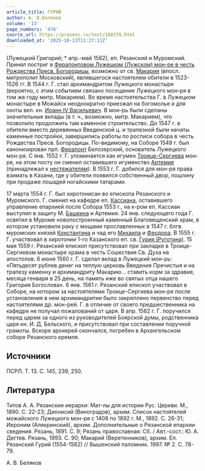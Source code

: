 ```yaml
---
article_title: ГУРИЙ
author: А. В.Беляков
volume: '13'
page_numbers: '478'
source_url: https://pravenc.ru/text/168378.html
downloaded_at: '2025-10-13T11:27:11Z'
---
```


(Лужецкий Григорий; † апр.-май 1562), еп. Рязанский и Муромский. Принял постриг в [Ферапонтовом Лужецком (Лужском) мон-ре в честь Рождества Пресв. Богородицы](<https://pravenc.ru/text/Ферапонтовом Лужецком (Лужском) мон-ре в честь Рождества Пресв  Богородицы.html>), возможно от св. [Макария](https://pravenc.ru/text/Макарий.html) (впосл. митрополит Московский), являвшегося настоятелем обители в 1523-1526 гг. В 1544 г. Г. стал архимандритом Лужецкого монастыря (вероятно, с этим событием связано посещение Лужецкого мон-ря в том же году митр. Макарием). Во время настоятельства Г. в Лужецком монастыре в Можайск неоднократно приезжал на богомолье и для охоты вел. кн. [Иоанн IV Васильевич](<https://pravenc.ru/text/Иоанн IV Васильевич.html>). В мон-рь были сделаны значительные вклады (в т. ч., возможно, митр. Макарием), что позволило продолжить там каменное строительство. До 1547 г. в обители вместо деревянных Введенской ц. и трапезной были начаты каменные постройки, завершились работы по росписи собора в честь Рождества Пресв. Богородицы. По-видимому, на Соборе 1549 г. был канонизирован прп. [Ферапонт](https://pravenc.ru/text/Ферапонт.html) Белозерский, основатель Лужецкого мон-ря. С янв. 1552 г. Г. упоминается как игумен [Троице-Сергиева](https://pravenc.ru/text/Троице-Сергиева.html) мон-ря, на этом посту он сменил оставившего игуменство [Артемия](https://pravenc.ru/text/Артемия.html) (принадлежал к [нестяжателям](https://pravenc.ru/text/нестяжателям.html)). В 1553 г. Г. добился для мон-ря права взимать в Казани, где у обители появился собственный двор, пошлину при продаже лошадей ногайскими татарами.

17 марта 1554 г. Г. был хиротонисан во епископа Рязанского и Муромского. Г. сменил на кафедре еп. [Кассиана](https://pravenc.ru/text/Кассиан.html), оставившего управление епархией после Собора 1553 г., на к-ром еп. Кассиан выступил в защиту М. [Башкина](https://pravenc.ru/text/Башкина.html) и Артемия. 24 янв. следующего года Г. освятил в Муроме новопостроенный каменный Благовещенский храм, в котором установили раку с мощами прославленных в 1547 г. блгв. муромских князей [Константина](https://pravenc.ru/text/Константин.html) и чад его [Михаила](https://pravenc.ru/text/Михаил.html) и [Феодора](https://pravenc.ru/text/Феодор.html). В 1555 г. Г. участвовал в хиротонии 1-го Казанского еп. св. [Гурия (Руготина)](<https://pravenc.ru/text/Гурия (Руготина).html>). 15 мая 1559 г. Рязанский епископ присутствовал при закладке в Троице-Сергиевом монастыре храма в честь Сошествия Св. Духа на апостолов. 6 июня 1560 г. Г. сделал вклад в Лужецкий мон-рь: «Пятьдесят рублев денег на теплую церковь Введения Пречистыя и на трапезу каменну и архимандриту Макарию… ставить корм за здравие, месяца генваря в 25 день, на память иже во святых отца нашего Григория Богослова». 6 янв. 1561 г. Рязанский епископ участвовал в Соборе, на котором за настоятелями Троице-Сергиева мон-ря после установления в нем архимандритии было закреплено первенство перед настоятелями др. мон-рей. Г. в отличие от своего предшественника на кафедре не получал пожалований от царя. В апр. 1562 г. Г. поручился перед царем за одного из руководителей Боярской думы, родственника царя кн. И. Д. Бельского, и присутствовал при составлении поручной грамоты. Вскоре архиерей скончался, погребен в Архангельском соборе Рязанского кремля.

## Источники

ПСРЛ. Т. 13. С. 145, 239, 250.

## Литература

Титов А. А. Рязанские иерархи: Мат-лы для истории Рус. Церкви. М., 1890. С. 22-23; Дионисий (Виноградов), архим. Список настоятелей можайского Лужецкого мон-ря с 1408 по 1892 г. М., 1892. С. 26-31; Иероним (Алякринский), архим. Дополнительные о Рязанской епархии сведения. Рязань, 1891. С. 9; Рязань православная: Сб. / Авт.-сост.: Ю. А. Дегтев. Рязань, 1993. С. 90; Макарий (Веретенников), архим. Еп. Рязанский Гурий (1554-1562) // Вышенский паломник. 1997. № 2. С. 78-79.

А. В.  Беляков
